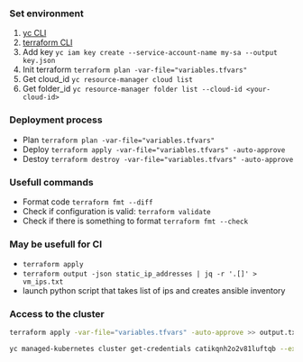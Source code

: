 ### Set environment
1. [yc CLI](https://yandex.cloud/ru/docs/cli/quickstart)
2. [terraform CLI](https://developer.hashicorp.com/terraform/tutorials/aws-get-started/install-cli)
3. Add key ```yc iam key create --service-account-name my-sa --output key.json```
4. Init terraform ```terraform plan -var-file="variables.tfvars" ```
5. Get cloud_id ```yc resource-manager cloud list```
6. Get folder_id ```yc resource-manager folder list --cloud-id <your-cloud-id>```

### Deployment process
- Plan ```terraform plan -var-file="variables.tfvars"```
- Deploy ```terraform apply -var-file="variables.tfvars" -auto-approve```
- Destoy ```terraform destroy -var-file="variables.tfvars" -auto-approve```

### Usefull commands
- Format code ```terraform fmt --diff```
- Check if configuration is valid: ```terraform validate```
- Check if there is something to format ```terraform fmt --check```


### May be usefull for CI
- ```terraform apply```
- ```terraform output -json static_ip_addresses | jq -r '.[]' > vm_ips.txt```
- launch python script that takes list of ips and creates ansible inventory

### Access to the cluster

```bash
terraform apply -var-file="variables.tfvars" -auto-approve >> output.txt
```

```bash
yc managed-kubernetes cluster get-credentials catikqnh2o2v81luftqb --external
```

